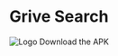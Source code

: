 # Grive Search
![Logo](https://framerusercontent.com/images/i8onoJvOVDOaAjqwQLfOOcRcos.png)
Download the APK

